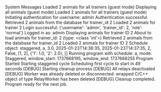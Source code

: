 System Messages
Loaded 2 animals for all trainers (guest mode)
Displaying all animals (guest mode)
Loaded 2 animals for all trainers (guest mode)
Initiating authentication for username: admin
Authentication successful.
Retrieved 2 animals from the database for trainer_id 2
Loaded 2 animals for trainer 2
Login successful: {'username': 'admin', 'trainer_id': 2, 'role': 'normal'}
Logged in as: admin
Displaying animals for trainer ID 2
About to load animals for trainer_id: 2 (type: <class 'int'>)
Retrieved 2 animals from the database for trainer_id 2
Loaded 2 animals for trainer ID 2
Schedule object: staggered, a, 3.0, 2025-01-23T14:36:35, 2025-01-23T14:37:35, 2, False, [1, 2], {'1': 1.0, '2': 2.0}, []
Running program with schedule: a, mode: Staggered, window_start: 1737668195, window_end: 1737668255
Program Started
Starting staggered cycle
Scheduling first cycle to start in 49 seconds
[DEBUG] Starting cleanup process
[DEBUG] All relays deactivated
[DEBUG] Worker was already deleted or disconnected: wrapped C/C++ object of type RelayWorker has been deleted
[DEBUG] Cleanup completed. Program ready for the next job.